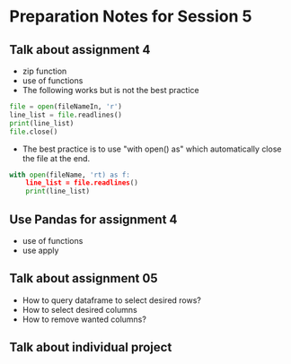 # Preparation Notes for Session 5
## Talk about assignment 4
- zip function
- use of functions 
- The following works but is not the best practice

```python
file = open(fileNameIn, 'r') 
line_list = file.readlines() 
print(line_list) 
file.close()
```
- The best practice is to use "with open() as" which automatically close the file at the end.

```python
with open(fileName, 'rt) as f:
    line_list = file.readlines() 
    print(line_list) 
```
    
## Use Pandas for assignment 4
- use of functions
- use apply
## Talk about assignment 05
- How to query dataframe to select desired rows?
- How to select desired columns 
- How to remove wanted columns?
## Talk about individual project
